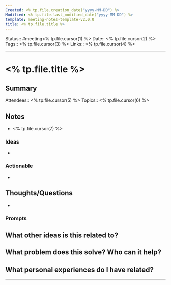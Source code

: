 ```yaml
---
Created: <% tp.file.creation_date("yyyy-MM-DD") %>
Modified: <% tp.file.last_modified_date("yyyy-MM-DD") %>
template: meeting-notes-template-v2.0.0
title: <% tp.file.title %>
---
```


Status:: #meeting<% tp.file.cursor(1) %>
Date:: <% tp.file.cursor(2) %>
Tags:: <% tp.file.cursor(3) %>
Links:: <% tp.file.cursor(4) %>
___

# <% tp.file.title %>

## Summary

Attendees:: <% tp.file.cursor(5) %>
Topics:: <% tp.file.cursor(6) %>

## Notes
- <% tp.file.cursor(7) %>

### Ideas
- 

### Actionable
- 

## Thoughts/Questions
- 

### Prompts

**What other ideas is this related to?**
- 

**What problem does this solve? Who can it help?**
- 

**What personal experiences do I have related?**
- 

___
